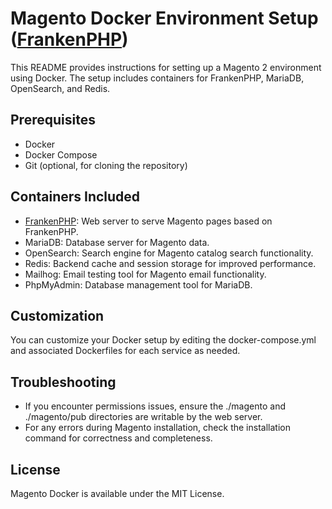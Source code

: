 # Magento Docker Environment Setup ([FrankenPHP](https://frankenphp.dev/))

This README provides instructions for setting up a Magento 2 environment using Docker. The setup includes containers for FrankenPHP, MariaDB, OpenSearch, and Redis.

## Prerequisites

- Docker <!-- Docker is a platform that uses OS-level virtualization to deliver software in packages called containers. -->
- Docker Compose <!-- Docker Compose is a tool for defining and running multi-container Docker applications. -->
- Git (optional, for cloning the repository) <!-- Git is a distributed version control system for tracking changes in source code during software development. -->

## Containers Included

- [FrankenPHP](https://frankenphp.dev/): Web server to serve Magento pages based on FrankenPHP. <!-- FrankenPHP is a web server that serves Magento pages. -->
- MariaDB: Database server for Magento data. <!-- MariaDB is a community-developed, commercially supported fork of the MySQL relational database management system. -->
- OpenSearch: Search engine for Magento catalog search functionality. <!-- OpenSearch is a search engine that provides search capabilities for the Magento catalog. -->
- Redis: Backend cache and session storage for improved performance. <!-- Redis is an in-memory data structure store, used as a database, cache, and message broker. -->
- Mailhog: Email testing tool for Magento email functionality. <!-- Mailhog is an email testing tool for Magento. -->
- PhpMyAdmin: Database management tool for MariaDB. <!-- PhpMyAdmin is a free and open-source administration tool for MySQL and MariaDB. -->

## Customization

You can customize your Docker setup by editing the docker-compose.yml and associated Dockerfiles for each service as needed. <!-- docker-compose.yml is a YAML file that defines services, networks, and volumes. Dockerfile is a text document that contains all the commands a user could call on the command line to assemble an image. -->

## Troubleshooting

- If you encounter permissions issues, ensure the ./magento and ./magento/pub directories are writable by the web server. <!-- This is a common issue where the web server does not have write permissions to the specified directories. -->
- For any errors during Magento installation, check the installation command for correctness and completeness. <!-- This is a common issue where the Magento installation command may be incorrect or incomplete. -->

## License

Magento Docker is available under the MIT License. <!-- The MIT License is a permissive free software license originating at the Massachusetts Institute of Technology (MIT). -->
